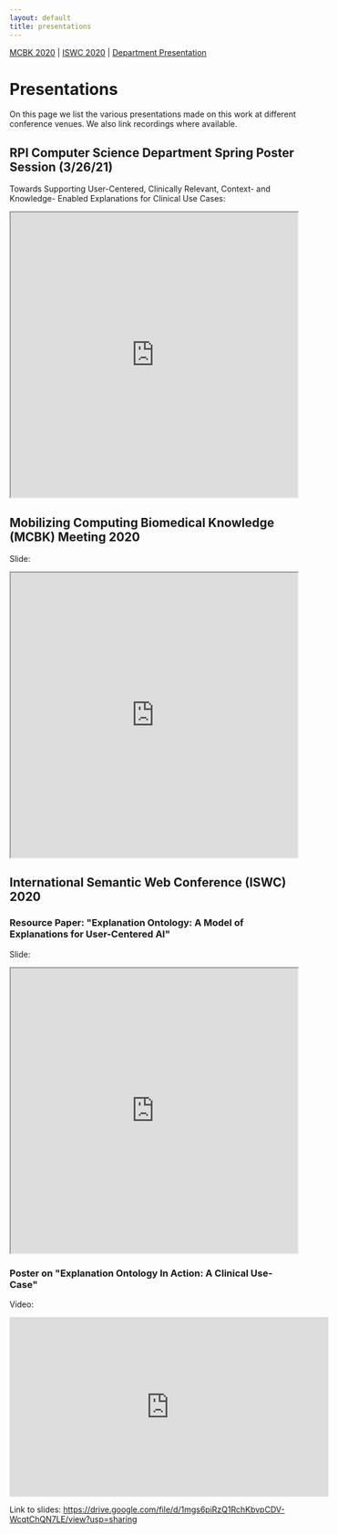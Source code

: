 ```yaml
---
layout: default
title: presentations
---
```

[MCBK 2020](#mcbk) | [ISWC 2020](#iswc) | [Department Presentation](#department)

<h1>Presentations</h1>

On this page we list the various presentations made on this work at different conference venues. We also link recordings where available. 


<h2 id="department">RPI Computer Science Department Spring Poster Session (3/26/21)</h2>
<p>Towards Supporting User-Centered, Clinically Relevant, Context- and Knowledge- Enabled Explanations for Clinical Use Cases:</p>
<iframe src="https://drive.google.com/file/d/11EYBpTHKSKGtYbPcFKMzmtGzq2DSAsWZ/preview" style="width:100%; height: 500px"></iframe>

<h2 id="mcbk">Mobilizing Computing Biomedical Knowledge (MCBK) Meeting 2020</h2>
<p>Slide:</p>
<iframe src="https://drive.google.com/file/d/1FutUYgFMYoxHnH-hNcqXnMj7GhE8T8as/preview" style="width:100%; height: 500px"></iframe>



<h2 id="iswc">International Semantic Web Conference (ISWC) 2020</h2>
<h3>Resource Paper: "Explanation Ontology: A Model of Explanations for User-Centered AI"</h3>
<!-- <p>Video:</p>
<iframe src="https://drive.google.com/file/d/1WigmXnmxyuGmWNyMOxlzVe7RT48Nkmsb/preview" frameborder="0" width="960" height="569"></iframe> 
Link to slides: <a href="https://drive.google.com/file/d/1gCjdqguDVTi1z3iKDE-s60I0GYSFgAlA/view?usp=sharing">https://drive.google.com/file/d/1gCjdqguDVTi1z3iKDE-s60I0GYSFgAlA/view?usp=sharing</a>
-->
<p>Slide:</p>
<iframe src="https://drive.google.com/file/d/1gCjdqguDVTi1z3iKDE-s60I0GYSFgAlA/preview" style="width:100%; height: 500px"></iframe>



<h3>Poster on "Explanation Ontology In Action: A Clinical Use-Case"</h3>

<p>Video:</p> 

<iframe width="560" height="315" src="https://www.youtube.com/embed/2m9FVYlavsM" frameborder="0" allow="accelerometer; autoplay; clipboard-write; encrypted-media; gyroscope; picture-in-picture" allowfullscreen></iframe>

Link to slides: <a href="https://drive.google.com/file/d/1mgs6piRzQ1RchKbvpCDV-WcqtChQN7LE/view?usp=sharing">https://drive.google.com/file/d/1mgs6piRzQ1RchKbvpCDV-WcqtChQN7LE/view?usp=sharing</a>


